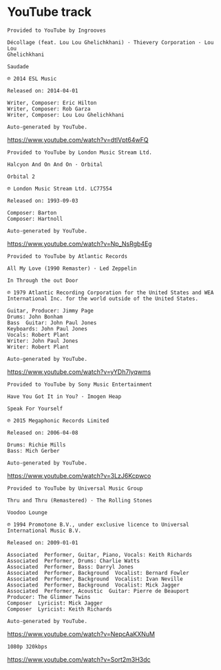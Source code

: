 # YouTube track

~~~
Provided to YouTube by Ingrooves

Décollage (feat. Lou Lou Ghelichkhani) · Thievery Corporation · Lou Lou
Ghelichkhani

Saudade

℗ 2014 ESL Music

Released on: 2014-04-01

Writer, Composer: Eric Hilton
Writer, Composer: Rob Garza
Writer, Composer: Lou Lou Ghelichkhani

Auto-generated by YouTube.
~~~

<https://www.youtube.com/watch?v=dtlVpt64wFQ>

~~~
Provided to YouTube by London Music Stream Ltd.

Halcyon And On And On · Orbital

Orbital 2

℗ London Music Stream Ltd. LC77554

Released on: 1993-09-03

Composer: Barton
Composer: Hartnoll

Auto-generated by YouTube.
~~~

<https://www.youtube.com/watch?v=Np_NsRgb4Eg>

~~~
Provided to YouTube by Atlantic Records

All My Love (1990 Remaster) · Led Zeppelin

In Through the out Door

℗ 1979 Atlantic Recording Corporation for the United States and WEA
International Inc. for the world outside of the United States.

Guitar, Producer: Jimmy Page
Drums: John Bonham
Bass  Guitar: John Paul Jones
Keyboards: John Paul Jones
Vocals: Robert Plant
Writer: John Paul Jones
Writer: Robert Plant

Auto-generated by YouTube.
~~~

<https://www.youtube.com/watch?v=yYDh7lyqwms>

~~~
Provided to YouTube by Sony Music Entertainment

Have You Got It in You? · Imogen Heap

Speak For Yourself

℗ 2015 Megaphonic Records Limited

Released on: 2006-04-08

Drums: Richie Mills
Bass: Mich Gerber

Auto-generated by YouTube.
~~~

<https://www.youtube.com/watch?v=3LzJ6Kcpwco>

~~~
Provided to YouTube by Universal Music Group

Thru and Thru (Remastered) · The Rolling Stones

Voodoo Lounge

℗ 1994 Promotone B.V., under exclusive licence to Universal International Music B.V.

Released on: 2009-01-01

Associated  Performer, Guitar, Piano, Vocals: Keith Richards
Associated  Performer, Drums: Charlie Watts
Associated  Performer, Bass: Darryl Jones
Associated  Performer, Background  Vocalist: Bernard Fowler
Associated  Performer, Background  Vocalist: Ivan Neville
Associated  Performer, Background  Vocalist: Mick Jagger
Associated  Performer, Acoustic  Guitar: Pierre de Beauport
Producer: The Glimmer Twins
Composer  Lyricist: Mick Jagger
Composer  Lyricist: Keith Richards

Auto-generated by YouTube.
~~~

<https://www.youtube.com/watch?v=NepcAaKXNuM>

~~~
1080p 320kbps
~~~

<https://www.youtube.com/watch?v=Sort2m3H3dc>
